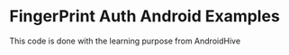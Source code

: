 <h1>FingerPrint Auth Android Examples</h1>
<p>This code is done with the learning purpose from AndroidHive</p>